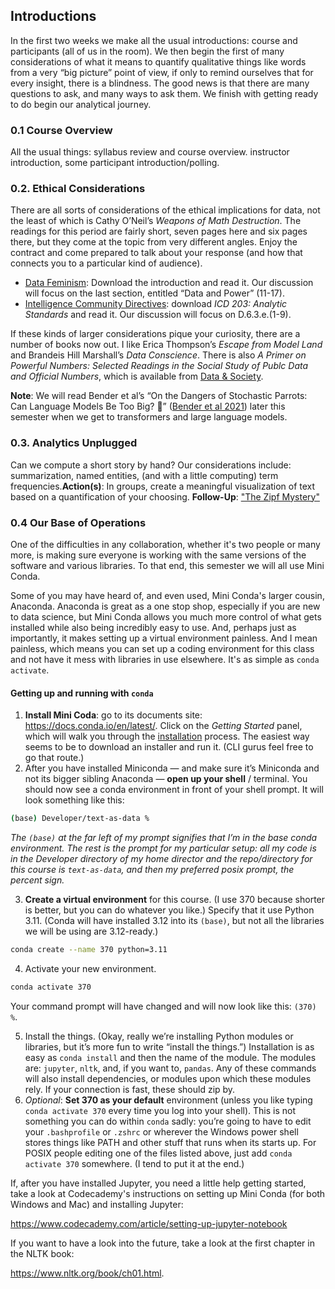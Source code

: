 ## Introductions 

In the first two weeks we make all the usual introductions: course and participants (all of us in the room). We then begin the first of many considerations of what it means to quantify qualitative things like words from a very “big picture” point of view, if only to remind ourselves that for every insight, there is a blindness. The good news is that there are many questions to ask, and many ways to ask them. We finish with getting ready to do begin our analytical journey. 



### 0.1 Course Overview

All the usual things: syllabus review and course overview. instructor introduction, some participant introduction/polling.



### 0.2. Ethical Considerations 

There are all sorts of considerations of the ethical implications for data, not the least of which is Cathy O’Neil’s _Weapons of Math Destruction_. The readings for this period are fairly short, seven pages here and six pages there, but they come at the topic from very different angles. Enjoy the contract and come prepared to talk about your response (and how that connects you to a particular kind of audience).

* [Data Feminism][]: Download the introduction and read it. Our discussion will focus on the last section, entitled “Data and Power” (11-17).
* [Intelligence Community Directives][]: download *ICD 203: Analytic Standards* and read it. Our discussion will focus on D.6.3.e.(1-9).

If these kinds of larger considerations pique your curiosity, there are a number of books now out. I like Erica Thompson’s _Escape from Model Land_ and Brandeis Hill Marshall’s _Data Conscience_. There is also *A Primer on Powerful Numbers: Selected Readings in the Social Study of Publc Data and Official Numbers*, which is available from [Data & Society](https://datasociety.net/library/a-primer-on-powerful-numbers-selected-readings-in-the-social-study-of-public-data-and-official-numbers/). 

**Note**: We will read Bender et al’s “On the Dangers of Stochastic Parrots: Can Language Models Be Too Big? 🦜” ([Bender et al 2021][]) later this semester when we get to transformers and large language models.

[Data Feminism]: https://direct.mit.edu/books/oa-monograph/4660/Data-Feminism

[Intelligence Community Directives]: https://www.dni.gov/index.php/what-we-do/ic-related-menus/ic-related-links/intelligence-community-directives

[Bender et al 2021]: https://dl.acm.org/doi/10.1145/3442188.3445922



### 0.3. Analytics Unplugged

Can we compute a short story by hand? Our considerations include: summarization, named entities, (and with a little computing) term frequencies.**Action(s)**: In groups, create a meaningful visualization of text based on a quantification of your choosing.
**Follow-Up**: ["The Zipf Mystery"][]

["The Zipf Mystery"]: https://www.youtube.com/watch?v=fCn8zs912OE



### 0.4 Our Base of Operations

One of the difficulties in any collaboration, whether it's two people or many more, is making sure everyone is working with the same versions of the software and various libraries. To that end, this semester we will all use Mini Conda. 

Some of you may have heard of, and even used, Mini Conda's larger cousin, Anaconda. Anaconda is great as a one stop shop, especially if you are new to data science, but Mini Conda allows you much more control of what gets installed while also being incredibly easy to use. And, perhaps just as importantly, it makes setting up a virtual environment painless. And I mean painless, which means you can set up a coding environment for this class and not have it mess with libraries in use elsewhere. It's as simple as `conda activate`. 

#### Getting up and running with `conda`

1. **Install Mini Coda**: go to its documents site: https://docs.conda.io/en/latest/. Click on the *Getting Started* panel, which will walk you through the [installation](https://docs.conda.io/projects/conda/en/stable/user-guide/install/index.html) process. The easiest way seems to be to download an installer and run it. (CLI gurus feel free to go that route.)
2. After you have installed Miniconda — and make sure it’s Miniconda and not its bigger sibling Anaconda — **open up your shell** / terminal. You should now see a conda environment in front of your shell prompt. It will look something like this:

```bash
(base) Developer/text-as-data %
```

*The `(base)` at the far left of my prompt signifies that I’m in the base conda environment. The rest is the prompt for my particular setup: all my code is in the Developer directory of my home director and the repo/directory for this course is `text-as-data`, and then my preferred posix prompt, the percent sign.*

3. **Create a virtual environment** for this course. (I use 370 because shorter is better, but you can do whatever you like.) Specify that it use Python 3.11. (Conda will have installed 3.12 into its `(base)`, but not all the libraries we will be using are 3.12-ready.)

```bash
conda create --name 370 python=3.11
```

4. Activate your new environment.

```bash
conda activate 370
```

 Your command prompt will have changed and will now look like this: `(370) %`. 

5. Install the things. (Okay, really we’re installing Python modules or libraries, but it’s more fun to write “install the things.”) Installation is as easy as `conda install` and then the name of the module. The modules are: `jupyter`, `nltk`, and, if you want to, `pandas`. Any of these commands will also install dependencies, or modules upon which these modules rely. If your connection is fast, these should zip by. 
6. *Optional*: **Set 370 as your default** environment (unless you like typing `conda activate 370` every time you log into your shell). This is not something you can do within `conda` sadly: you’re going to have to edit your `.bashprofile` or `.zshrc` or wherever the Windows power shell stores things like PATH and other stuff that runs when its starts up. For POSIX people editing one of the files listed above, just add `conda activate 370` somewhere. (I tend to put it at the end.)

If, after you have installed Jupyter, you need a little help getting started, take a look at Codecademy's instructions on setting up Mini Conda (for both Windows and Mac) and installing Jupyter: 

https://www.codecademy.com/article/setting-up-jupyter-notebook 

If you want to have a look into the future, take a look at the first chapter in the NLTK book: 

https://www.nltk.org/book/ch01.html. 

